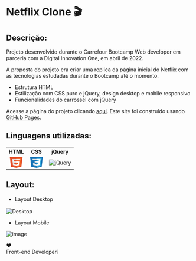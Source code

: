 # Netflix Clone 🎬

<h2> Descrição: </h2>

Projeto desenvolvido durante o Carrefour Bootcamp Web developer em parceria com a Digital Innovation One, em abril de 2022.

A proposta do projeto era criar uma replica da página inicial do Netflix com as tecnologias estudadas durante o Bootcamp até o momento.

- Estrutura HTML
- Estilização com CSS puro e jQuery, design desktop e mobile responsivo
- Funcionalidades do carrossel com jQuery

Acesse a página do projeto clicando [aqui](https://julianasinnott.github.io/netflix-clone/). Este site foi construído usando [GitHub Pages](https://pages.github.com/).

<h2> Linguagens utilizadas: </h2>

<table>
<tr>
  <th> HTML </th>
  <th> CSS </th>
  <th> jQuery</th>
</tr>
<tr>
  <td><img align="center" alt="HTML" height="30" width="40" src="https://raw.githubusercontent.com/devicons/devicon/master/icons/html5/html5-original.svg"></td>
  <td><img align="center" alt="CSS" height="30" width="40" src="https://raw.githubusercontent.com/devicons/devicon/master/icons/css3/css3-original.svg"></td>
  <td><img align="center" alt="jQuery" height="33" width="40" src="https://user-images.githubusercontent.com/100887684/165156011-19f56936-88f0-45a7-91be-38dcee184530.png"></td>
</tr>
</table>

<h2> Layout: </h2>

- Layout Desktop

<img align="center" alt="Desktop" src="https://user-images.githubusercontent.com/100887684/164150438-1c9c8574-6238-4a04-96f1-78eccc3daf73.png">

- Layout Mobile

![image](https://user-images.githubusercontent.com/100887684/164297527-a4f077e8-0009-4ee1-840a-28f1a3860034.png)


❤ <br>
Front-end Developer❕
